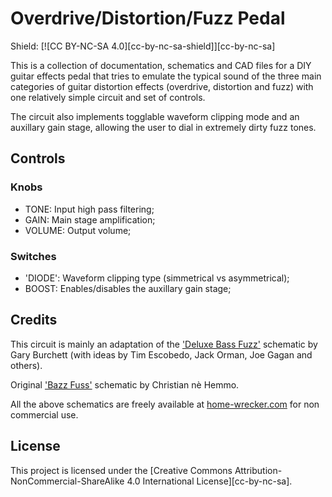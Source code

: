 # Overdrive/Distortion/Fuzz Pedal

Shield: [![CC BY-NC-SA 4.0][cc-by-nc-sa-shield]][cc-by-nc-sa]

This is a collection of documentation, schematics and CAD files for a DIY guitar
effects pedal that tries to emulate the typical sound of the three main categories
of guitar distortion effects (overdrive, distortion and fuzz) with one relatively
simple circuit and set of controls.

The circuit also implements togglable waveform clipping mode and an auxillary gain
stage, allowing the user to dial in extremely dirty fuzz tones.

## Controls

### Knobs

* TONE: Input high pass filtering;
* GAIN: Main stage amplification;
* VOLUME: Output volume;

### Switches

* 'DIODE': Waveform clipping type (simmetrical vs asymmetrical);
* BOOST: Enables/disables the auxillary gain stage;

## Credits

This circuit is mainly an adaptation of the ['Deluxe Bass Fuzz'](https://home-wrecker.com/bazz.html)
schematic by Gary Burchett (with ideas by Tim Escobedo, Jack Orman, Joe Gagan and
others).

Original ['Bazz Fuss'](https://home-wrecker.com/bazz.html) schematic by Christian nè Hemmo.

All the above schematics are freely available at [home-wrecker.com](https://home-wrecker.com/bazz.html)
for non commercial use.

## License

This project is licensed under the [Creative Commons Attribution-NonCommercial-ShareAlike 4.0 International License][cc-by-nc-sa].
